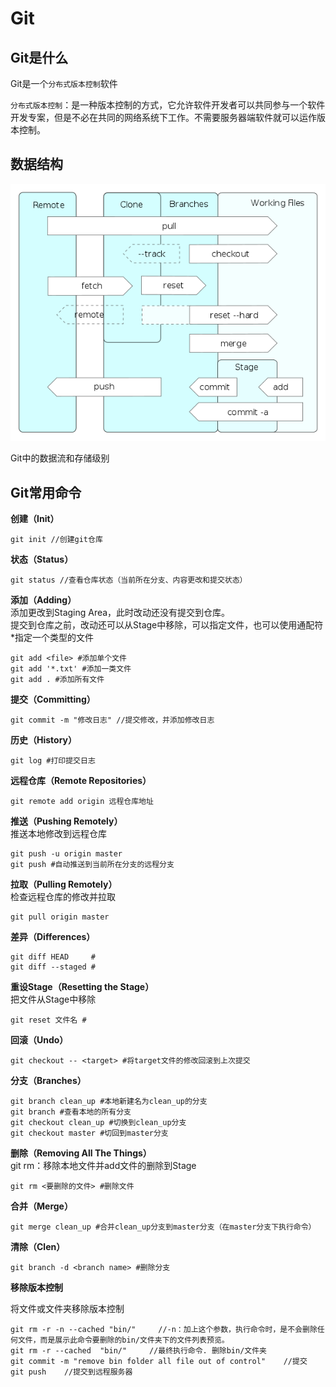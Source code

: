 # Git

## Git是什么

Git是一个`分布式版本控制`软件

`分布式版本控制`：是一种版本控制的方式，它允许软件开发者可以共同参与一个软件开发专案，但是不必在共同的网络系统下工作。不需要服务器端软件就可以运作版本控制。

## 数据结构

![](/assets/Git_operations.svg.png)

Git中的数据流和存储级别

## Git常用命令

**创建（Init）**

```
git init //创建git仓库
```

**状态（Status）**

```
git status //查看仓库状态（当前所在分支、内容更改和提交状态）
```

**添加（Adding）**  
添加更改到Staging Area，此时改动还没有提交到仓库。  
提交到仓库之前，改动还可以从Stage中移除，可以指定文件，也可以使用通配符\*指定一个类型的文件

```
git add <file> #添加单个文件
git add '*.txt' #添加一类文件
git add . #添加所有文件
```

**提交（Committing）**

```
git commit -m "修改日志" //提交修改，并添加修改日志
```

**历史（History）**

```
git log #打印提交日志
```

**远程仓库（Remote Repositories）**

```
git remote add origin 远程仓库地址
```

**推送（Pushing Remotely）**  
推送本地修改到远程仓库

```
git push -u origin master
git push #自动推送到当前所在分支的远程分支
```

**拉取（Pulling Remotely）**  
检查远程仓库的修改并拉取

```
git pull origin master
```

**差异（Differences）**

```
git diff HEAD     #
git diff --staged #
```

**重设Stage（Resetting the Stage）**  
把文件从Stage中移除

```
git reset 文件名 #
```

**回滚（Undo）**

```
git checkout -- <target> #将target文件的修改回滚到上次提交
```

**分支（Branches）**

```
git branch clean_up #本地新建名为clean_up的分支
git branch #查看本地的所有分支
git checkout clean_up #切换到clean_up分支
git checkout master #切回到master分支
```

**删除（Removing All The Things）**  
git rm：移除本地文件并add文件的删除到Stage

```
git rm <要删除的文件> #删除文件
```

**合并（Merge）**

```
git merge clean_up #合并clean_up分支到master分支（在master分支下执行命令）
```

**清除（Clen）**

```
git branch -d <branch name> #删除分支
```

**移除版本控制**

将文件或文件夹移除版本控制

```
git rm -r -n --cached "bin/"     //-n：加上这个参数，执行命令时，是不会删除任何文件，而是展示此命令要删除的bin/文件夹下的文件列表预览。
git rm -r --cached  "bin/"     //最终执行命令. 删除bin/文件夹
git commit -m "remove bin folder all file out of control"    //提交
git push    //提交到远程服务器
```




